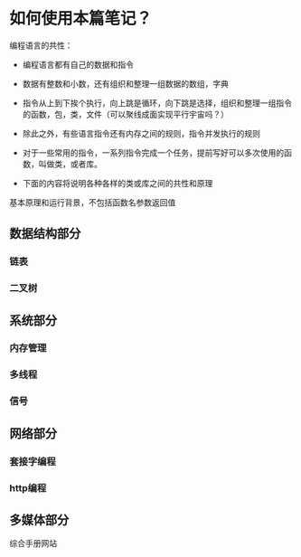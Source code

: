 # 如何使用本篇笔记？

编程语言的共性：

- 编程语言都有自己的数据和指令

- 数据有整数和小数，还有组织和整理一组数据的数组，字典

- 指令从上到下挨个执行，向上跳是循环，向下跳是选择，组织和整理一组指令的函数，包，类，文件（可以聚线成面实现平行宇宙吗？）
- 除此之外，有些语言指令还有内存之间的规则，指令并发执行的规则
- 对于一些常用的指令，一系列指令完成一个任务，提前写好可以多次使用的函数，叫做类，或者库。
- 下面的内容将说明各种各样的类或库之间的共性和原理



基本原理和运行背景，不包括函数名参数返回值

## 数据结构部分

### 链表



### 二叉树







## 系统部分

### 内存管理



### 多线程





### 信号





## 网络部分

### 套接字编程





### http编程







## 多媒体部分







综合手册网站

